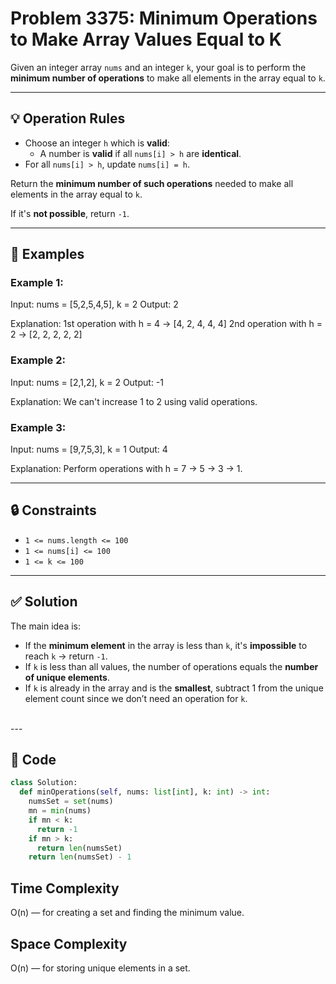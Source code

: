 # Problem 3375: Minimum Operations to Make Array Values Equal to K

Given an integer array `nums` and an integer `k`, your goal is to perform the **minimum number of operations** to make all elements in the array equal to `k`.

---

## 💡 Operation Rules

- Choose an integer `h` which is **valid**:
  - A number is **valid** if all `nums[i] > h` are **identical**.
- For all `nums[i] > h`, update `nums[i] = h`.

Return the **minimum number of such operations** needed to make all elements in the array equal to `k`.

If it's **not possible**, return `-1`.

---

## 🧪 Examples

### Example 1:

Input: nums = [5,2,5,4,5], k = 2 Output: 2

Explanation: 1st operation with h = 4 → [4, 2, 4, 4, 4] 2nd operation with h = 2 → [2, 2, 2, 2, 2]

### Example 2:

Input: nums = [2,1,2], k = 2 Output: -1

Explanation: We can't increase 1 to 2 using valid operations.

### Example 3:

Input: nums = [9,7,5,3], k = 1 Output: 4

Explanation: Perform operations with h = 7 → 5 → 3 → 1.


---

## 🔒 Constraints

- `1 <= nums.length <= 100`
- `1 <= nums[i] <= 100`
- `1 <= k <= 100`

---

## ✅ Solution

The main idea is:

- If the **minimum element** in the array is less than `k`, it's **impossible** to reach `k` → return `-1`.<br>
- If `k` is less than all values, the number of operations equals the **number of unique elements**.<br>
- If `k` is already in the array and is the **smallest**, subtract 1 from the unique element count since we don’t need an operation for `k`.
<br>
---

## 🧠 Code

```python
class Solution:
  def minOperations(self, nums: list[int], k: int) -> int:
    numsSet = set(nums)
    mn = min(nums)
    if mn < k:
      return -1
    if mn > k:
      return len(numsSet)
    return len(numsSet) - 1
```
<h2>Time Complexity</h2> O(n) — for creating a set and finding the minimum value.<br>
 <h2> Space Complexity</h2> O(n) — for storing unique elements in a set.<br>

